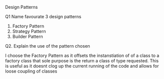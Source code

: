 ﻿Design Patterns

Q1 Name favourate 3 design patterns

1. Factory Pattern
2. Strategy Pattern
3. Builder Pattern

Q2. Explain the use of the pattern chosen

I choose the Factory Pattern as it offsets the instanstiation of of a class to a factory class that sole purpose is the return a class of type requested.
This is useful as it doesnt clog up the current running of the code and allows for loose coupling of classes

